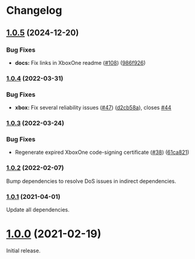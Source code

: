 # Changelog

## [1.0.5](https://github.com/shaka-project/generic-webdriver-server/compare/xbox-one-webdriver-server-v1.0.4...xbox-one-webdriver-server-v1.0.5) (2024-12-20)


### Bug Fixes

* **docs:** Fix links in XboxOne readme ([#108](https://github.com/shaka-project/generic-webdriver-server/issues/108)) ([986f926](https://github.com/shaka-project/generic-webdriver-server/commit/986f926f972995ec60c50e46ed894a4c865f7bba))

### [1.0.4](https://github.com/shaka-project/generic-webdriver-server/compare/xbox-one-webdriver-server-v1.0.3...xbox-one-webdriver-server-v1.0.4) (2022-03-31)


### Bug Fixes

* **xbox:** Fix several reliability issues ([#47](https://github.com/shaka-project/generic-webdriver-server/issues/47)) ([d2cb58a](https://github.com/shaka-project/generic-webdriver-server/commit/d2cb58a398c502d6311d12d98a48c68abb7a1ad7)), closes [#44](https://github.com/shaka-project/generic-webdriver-server/issues/44)

### [1.0.3](https://github.com/shaka-project/generic-webdriver-server/compare/xbox-one-webdriver-server-v1.0.2...xbox-one-webdriver-server-v1.0.3) (2022-03-24)


### Bug Fixes

* Regenerate expired XboxOne code-signing certificate ([#38](https://github.com/shaka-project/generic-webdriver-server/issues/38)) ([61ca821](https://github.com/shaka-project/generic-webdriver-server/commit/61ca821497279c1640b3aa13d60f725b9f420211))

### [1.0.2](https://github.com/shaka-project/generic-webdriver-server/compare/xbox-one-webdriver-server-v1.0.1...xbox-one-webdriver-server-v1.0.2) (2022-02-07)

Bump dependencies to resolve DoS issues in indirect dependencies.

### [1.0.1](https://github.com/shaka-project/generic-webdriver-server/compare/xbox-one-webdriver-server-v1.0.0...xbox-one-webdriver-server-v1.0.1) (2021-04-01)

Update all dependencies.

# [1.0.0](https://github.com/shaka-project/generic-webdriver-server/commit/a299b8253194610182e04d0e7d2726c6679899d1) (2021-02-19)

Initial release.
